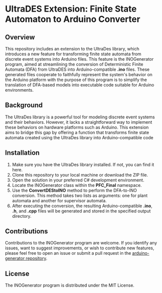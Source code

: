 ﻿# UltraDES Extension: Finite State Automaton to Arduino Converter
## Overview

This repository includes an extension to the UltraDes library, which introduces a new feature for transforming finite state automata from discrete event systems into Arduino files. This feature is the INOGenerator program, aimed at streamlining the conversion of Deterministic Finite Automata (DFA) from UltraDES into Arduino-compatible **.ino** files. These generated files cooperate to faithfully represent the system's behavior on the Arduino platform with the purpose of this program is to simplify the translation of DFA-based models into executable code suitable for Arduino environments.

## Background
The UltraDes library is a powerful tool for modeling discrete event systems and their behaviors. However, it lacks a straightforward way to implement these behaviors on hardware platforms such as Arduino. This extension aims to bridge this gap by offering a function that transforms finite state automata created using the UltraDes library into Arduino-compatible code


## Installation
1. Make sure you have the UltraDes library installed. If not, you can find it here.
2. Clone this repository to your local machine or download the ZIP file.
3. Open the solution in your preferred C# development environment.
4. Locate the INOGenerator class within the **PFC_Final** namespace.
5. Use the **ConvertDEStoINO** method to perform the DFA-to-INO conversion. This method takes two lists as arguments: one for plant automata and another for supervisor automata.
6. After executing the conversion, the resulting Arduino-compatible **.ino**, **.h**, and **.cpp** files will be generated and stored in the specified output directory.

## Contributions
Contributions to the INOGenerator program are welcome. If you identify any issues, want to suggest improvements, or wish to contribute new features, please feel free to open an issue or submit a pull request in the [arduino-generator repository](https://github.com/lacsed/arduino-generator).

## License
The INOGenerator program is distributed under the MIT License.



